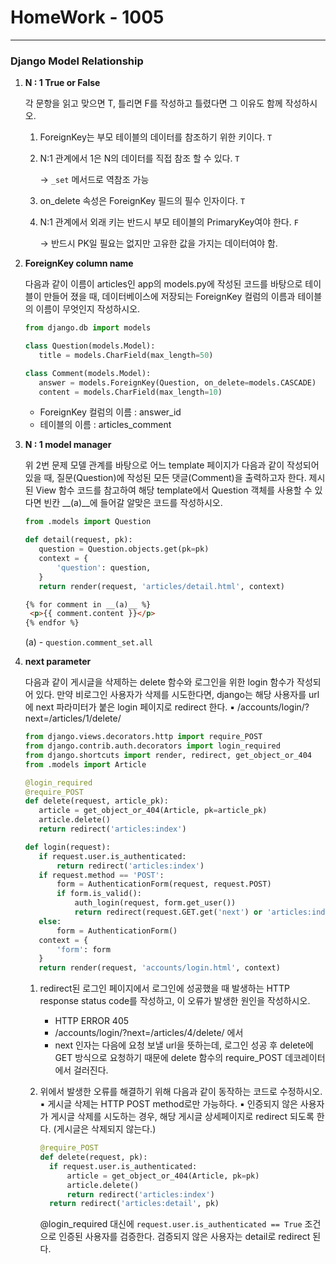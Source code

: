 # HomeWork - 1005

---

### Django Model Relationship

1. **N : 1 True or False**
   
   각 문항을 읽고 맞으면 T, 틀리면 F를 작성하고 틀렸다면 그 이유도 함께 작성하시오.
   
   1. ForeignKey는 부모 테이블의 데이터를 참조하기 위한 키이다. `T`
   
   2. N:1 관계에서 1은 N의 데이터를 직접 참조 할 수 있다. `T`
      
      → `_set` 메서드로 역참조 가능
   
   3. on_delete 속성은 ForeignKey 필드의 필수 인자이다. `T`
   
   4. N:1 관계에서 외래 키는 반드시 부모 테이블의 PrimaryKey여야 한다. `F`
      
      → 반드시 PK일 필요는 없지만 고유한 값을 가지는 데이터여야 함.

2. **ForeignKey column name**
   
   다음과 같이 이름이 articles인 app의 models.py에 작성된 코드를 바탕으로 테이블이 만들어 졌을 때, 데이터베이스에 저장되는 ForeignKey 컬럼의 이름과 테이블의 이름이 무엇인지 작성하시오.
   
   ```python
   from django.db import models
   
   class Question(models.Model):
      title = models.CharField(max_length=50)
   
   class Comment(models.Model):
      answer = models.ForeignKey(Question, on_delete=models.CASCADE)
      content = models.CharField(max_length=10)
   ```
   
   - ForeignKey 컬럼의 이름 : answer_id
   - 테이블의 이름 : articles_comment

3. **N : 1 model manager**
   
   위 2번 문제 모델 관계를 바탕으로 어느 template 페이지가 다음과 같이 작성되어 있을 때, 질문(Question)에 작성된 모든 댓글(Comment)을 출력하고자 한다. 제시된 View 함수 코드를 참고하여 해당 template에서 Question 객체를 사용할 수 있다면 빈칸 __(a)__에 들어갈 알맞은 코드를 작성하시오.
   
   ```python
   from .models import Question
   
   def detail(request, pk):
      question = Question.objects.get(pk=pk)
      context = {
          'question': question,
      }
      return render(request, 'articles/detail.html', context)
   ```
   
   ```html
   {% for comment in __(a)__ %}
    <p>{{ comment.content }}</p>
   {% endfor %}
   ```
   
   (a) - `question.comment_set.all`

4. **next parameter**
   
   다음과 같이 게시글을 삭제하는 delete 함수와 로그인을 위한 login 함수가 작성되어 있다.
   만약 비로그인 사용자가 삭제를 시도한다면, django는 해당 사용자를 url에 next 파라미터가
   붙은 login 페이지로 redirect 한다.
   ▪ /accounts/login/?next=/articles/1/delete/
   
   ```python
   from django.views.decorators.http import require_POST
   from django.contrib.auth.decorators import login_required
   from django.shortcuts import render, redirect, get_object_or_404
   from .models import Article
   
   @login_required
   @require_POST
   def delete(request, article_pk):
      article = get_object_or_404(Article, pk=article_pk)
      article.delete()
      return redirect('articles:index')
   ```
   
   ```python
   def login(request):
      if request.user.is_authenticated:
          return redirect('articles:index')
      if request.method == 'POST':
          form = AuthenticationForm(request, request.POST)
          if form.is_valid():
              auth_login(request, form.get_user())
              return redirect(request.GET.get('next') or 'articles:index')
      else:
          form = AuthenticationForm()
      context = {
          'form': form
      }
      return render(request, 'accounts/login.html', context)
   ```
   
   1. redirect된 로그인 페이지에서 로그인에 성공했을 때 발생하는 HTTP response status
      code를 작성하고, 이 오류가 발생한 원인을 작성하시오.
      
      - HTTP ERROR 405
      - /accounts/login/?next=/articles/4/delete/ 에서
      - next 인자는 다음에 요청 보낼 url을 뜻하는데, 로그인 성공 후 delete에 GET 방식으로 요청하기 때문에 delete 함수의 require_POST 데코레이터에서 걸러진다.
   
   2. 위에서 발생한 오류를 해결하기 위해 다음과 같이 동작하는 코드로 수정하시오.
      ▪ 게시글 삭제는 HTTP POST method로만 가능하다.
      ▪ 인증되지 않은 사용자가 게시글 삭제를 시도하는 경우, 해당 게시글 상세페이지로 redirect 되도록 한다. (게시글은 삭제되지 않는다.)
      
      ```python
      @require_POST
      def delete(request, pk):
        if request.user.is_authenticated:
            article = get_object_or_404(Article, pk=pk)
            article.delete()
            return redirect('articles:index')
        return redirect('articles:detail', pk)
      ```
      
      @login_required 대신에 `request.user.is_authenticated == True` 조건으로 인증된 사용자를 검증한다. 검증되지 않은 사용자는 detail로 redirect 된다.
